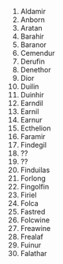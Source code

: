 1. Aldamir
2. Anborn
3. Aratan
4. Barahir 
5. Baranor
6. Cemendur
7. Derufin 
8. Denethor
9. Dior
10. Duilin
11. Duinhir
12. Earndil 
13. Earnil
14. Earnur
15. Ecthelion
16. Faramir
17. Findegil
18. ??
19. ??
20. Finduilas
21. Forlong
22. Fingolfin
23. Firiel
24. Folca
25. Fastred
26. Folcwine
27. Freawine
28. Frealaf
29. Fuinur
30. Falathar
